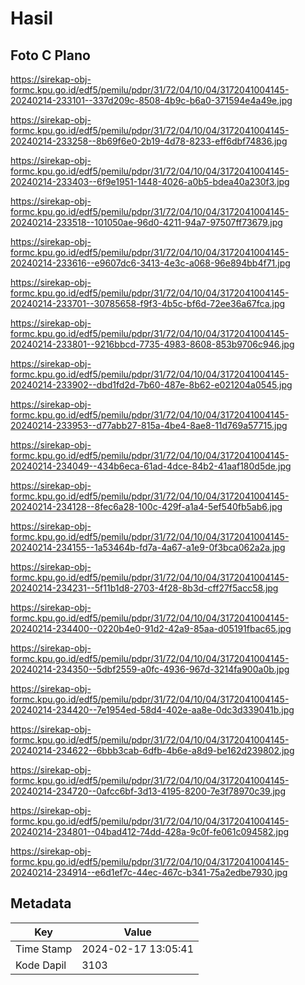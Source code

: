 # Hasil

## Foto C Plano

https://sirekap-obj-formc.kpu.go.id/edf5/pemilu/pdpr/31/72/04/10/04/3172041004145-20240214-233101--337d209c-8508-4b9c-b6a0-371594e4a49e.jpg

https://sirekap-obj-formc.kpu.go.id/edf5/pemilu/pdpr/31/72/04/10/04/3172041004145-20240214-233258--8b69f6e0-2b19-4d78-8233-eff6dbf74836.jpg

https://sirekap-obj-formc.kpu.go.id/edf5/pemilu/pdpr/31/72/04/10/04/3172041004145-20240214-233403--6f9e1951-1448-4026-a0b5-bdea40a230f3.jpg

https://sirekap-obj-formc.kpu.go.id/edf5/pemilu/pdpr/31/72/04/10/04/3172041004145-20240214-233518--101050ae-96d0-4211-94a7-97507ff73679.jpg

https://sirekap-obj-formc.kpu.go.id/edf5/pemilu/pdpr/31/72/04/10/04/3172041004145-20240214-233616--e9607dc6-3413-4e3c-a068-96e894bb4f71.jpg

https://sirekap-obj-formc.kpu.go.id/edf5/pemilu/pdpr/31/72/04/10/04/3172041004145-20240214-233701--30785658-f9f3-4b5c-bf6d-72ee36a67fca.jpg

https://sirekap-obj-formc.kpu.go.id/edf5/pemilu/pdpr/31/72/04/10/04/3172041004145-20240214-233801--9216bbcd-7735-4983-8608-853b9706c946.jpg

https://sirekap-obj-formc.kpu.go.id/edf5/pemilu/pdpr/31/72/04/10/04/3172041004145-20240214-233902--dbd1fd2d-7b60-487e-8b62-e021204a0545.jpg

https://sirekap-obj-formc.kpu.go.id/edf5/pemilu/pdpr/31/72/04/10/04/3172041004145-20240214-233953--d77abb27-815a-4be4-8ae8-11d769a57715.jpg

https://sirekap-obj-formc.kpu.go.id/edf5/pemilu/pdpr/31/72/04/10/04/3172041004145-20240214-234049--434b6eca-61ad-4dce-84b2-41aaf180d5de.jpg

https://sirekap-obj-formc.kpu.go.id/edf5/pemilu/pdpr/31/72/04/10/04/3172041004145-20240214-234128--8fec6a28-100c-429f-a1a4-5ef540fb5ab6.jpg

https://sirekap-obj-formc.kpu.go.id/edf5/pemilu/pdpr/31/72/04/10/04/3172041004145-20240214-234155--1a53464b-fd7a-4a67-a1e9-0f3bca062a2a.jpg

https://sirekap-obj-formc.kpu.go.id/edf5/pemilu/pdpr/31/72/04/10/04/3172041004145-20240214-234231--5f11b1d8-2703-4f28-8b3d-cff27f5acc58.jpg

https://sirekap-obj-formc.kpu.go.id/edf5/pemilu/pdpr/31/72/04/10/04/3172041004145-20240214-234400--0220b4e0-91d2-42a9-85aa-d05191fbac65.jpg

https://sirekap-obj-formc.kpu.go.id/edf5/pemilu/pdpr/31/72/04/10/04/3172041004145-20240214-234350--5dbf2559-a0fc-4936-967d-3214fa900a0b.jpg

https://sirekap-obj-formc.kpu.go.id/edf5/pemilu/pdpr/31/72/04/10/04/3172041004145-20240214-234420--7e1954ed-58d4-402e-aa8e-0dc3d339041b.jpg

https://sirekap-obj-formc.kpu.go.id/edf5/pemilu/pdpr/31/72/04/10/04/3172041004145-20240214-234622--6bbb3cab-6dfb-4b6e-a8d9-be162d239802.jpg

https://sirekap-obj-formc.kpu.go.id/edf5/pemilu/pdpr/31/72/04/10/04/3172041004145-20240214-234720--0afcc6bf-3d13-4195-8200-7e3f78970c39.jpg

https://sirekap-obj-formc.kpu.go.id/edf5/pemilu/pdpr/31/72/04/10/04/3172041004145-20240214-234801--04bad412-74dd-428a-9c0f-fe061c094582.jpg

https://sirekap-obj-formc.kpu.go.id/edf5/pemilu/pdpr/31/72/04/10/04/3172041004145-20240214-234914--e6d1ef7c-44ec-467c-b341-75a2edbe7930.jpg


## Metadata

| Key        | Value               |
| ---------- | ------------------- |
| Time Stamp | 2024-02-17 13:05:41 |
| Kode Dapil | 3103                |



